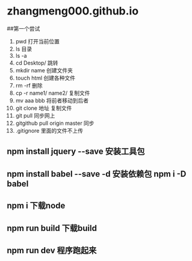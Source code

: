 # zhangmeng000.github.io
##第一个尝试
1. pwd 打开当前位置 
2. ls 目录 
3. ls -a
4. cd Desktop/ 跳转
5. mkdir name  创建文件夹 
6. touch html  创建各种文件 
7. rm -rf 删除 
8. cp -r name1/  name2/ 复制文件
9. mv aaa   bbb  将前者移动到后者
10. git clone 地址 复制文件
11. git pull 同步网上
12. gitgithub pull origin master 同步 
13.  .gitignore  里面的文件不上传 


## npm install jquery --save  安装工具包

## npm install babel --save -d  安装依赖包 npm i -D babel 

## npm i 下载node

## npm run build 下载build

## npm run dev 程序跑起来 

